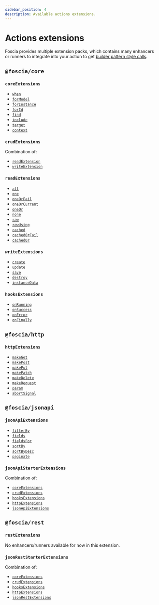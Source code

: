 ```yaml
---
sidebar_position: 4
description: Available actions extensions.
---
```


# Actions extensions

Foscia provides multiple extension packs, which contains many enhancers or
runners to integrate into your action to get
[builder pattern style calls](/docs/core-concepts/actions#extensions).

## `@foscia/core`

### `coreExtensions`

- [`when`](/docs/reference/actions-enhancers#when)
- [`forModel`](/docs/reference/actions-enhancers#formodel)
- [`forInstance`](/docs/reference/actions-enhancers#forinstance)
- [`forId`](/docs/reference/actions-enhancers#forid)
- [`find`](/docs/reference/actions-enhancers#find)
- [`include`](/docs/reference/actions-enhancers#include)
- [`target`](/docs/reference/actions-enhancers#target)
- [`context`](/docs/reference/actions-enhancers#context)

### `crudExtensions`

Combination of:

- [`readExtension`](#readextension)
- [`writeExtension`](#writeextension)

### `readExtensions`

- [`all`](/docs/reference/actions-runners#all)
- [`one`](/docs/reference/actions-runners#one)
- [`oneOrFail`](/docs/reference/actions-runners#oneorfail)
- [`oneOrCurrent`](/docs/reference/actions-runners#oneorcurrent)
- [`oneOr`](/docs/reference/actions-runners#oneor)
- [`none`](/docs/reference/actions-runners#none)
- [`raw`](/docs/reference/actions-runners#raw)
- [`rawUsing`](/docs/reference/actions-runners#rawusing)
- [`cached`](/docs/reference/actions-runners#cached)
- [`cachedOrFail`](/docs/reference/actions-runners#cachedorfail)
- [`cachedOr`](/docs/reference/actions-runners#cachedor)

### `writeExtensions`

- [`create`](/docs/reference/actions-enhancers#create)
- [`update`](/docs/reference/actions-enhancers#update)
- [`save`](/docs/reference/actions-enhancers#save)
- [`destroy`](/docs/reference/actions-enhancers#destroy)
- [`instanceData`](/docs/reference/actions-enhancers#instancedata)

### `hooksExtensions`

- [`onRunning`](/docs/reference/actions-enhancers#onrunning)
- [`onSuccess`](/docs/reference/actions-enhancers#onsuccess)
- [`onError`](/docs/reference/actions-enhancers#onerror)
- [`onFinally`](/docs/reference/actions-enhancers#onfinally)

## `@foscia/http`

### `httpExtensions`

- [`makeGet`](/docs/reference/actions-enhancers#makeget)
- [`makePost`](/docs/reference/actions-enhancers#makepost)
- [`makePut`](/docs/reference/actions-enhancers#makeput)
- [`makePatch`](/docs/reference/actions-enhancers#makepatch)
- [`makeDelete`](/docs/reference/actions-enhancers#makedelete)
- [`makeRequest`](/docs/reference/actions-enhancers#makerequest)
- [`param`](/docs/reference/actions-enhancers#param)
- [`abortSignal`](/docs/reference/actions-enhancers#abortsignal)

## `@foscia/jsonapi`

### `jsonApiExtensions`

- [`filterBy`](/docs/reference/actions-enhancers#filterby)
- [`fields`](/docs/reference/actions-enhancers#fields)
- [`fieldsFor`](/docs/reference/actions-enhancers#fieldsfor)
- [`sortBy`](/docs/reference/actions-enhancers#sortby)
- [`sortByDesc`](/docs/reference/actions-enhancers#sortbydesc)
- [`paginate`](/docs/reference/actions-enhancers#paginate)

### `jsonApiStarterExtensions`

Combination of:

- [`coreExtensions`](#coreextensions)
- [`crudExtensions`](#crudextensions)
- [`hooksExtensions`](#hooksextensions)
- [`httpExtensions`](#httpextensions)
- [`jsonApiExtensions`](#jsonapiextensions)

## `@foscia/rest`

### `restExtensions`

No enhancers/runners available for now in this extension.

### `jsonRestStarterExtensions`

Combination of:

- [`coreExtensions`](#coreextensions)
- [`crudExtensions`](#crudextensions)
- [`hooksExtensions`](#hooksextensions)
- [`httpExtensions`](#httpextensions)
- [`jsonRestExtensions`](#jsonrestextensions)
